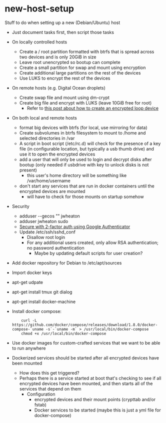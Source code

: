 # new-host-setup
Stuff to do when setting up a new (Debian/Ubuntu) host

- Just document tasks first, then script those tasks
- On locally controlled hosts
  - Create a / root partition formatted with btrfs that is spread across two devices and is only 20GiB in size
  - Leave root unencrypted so bootup can complete
  - Create a small partition for swap and mount using encryption
  - Create additional large partitions on the rest of the devices
  - Use LUKS to encrypt the rest of the devices
- On remote hosts (e.g. Digital Ocean droplets)
  - Create swap file and mount using dm-crypt
  - Create big file and encrypt with LUKS (leave 10GiB free for root)
    - Refer to [this post about how to create an encrypted loop device][1]
- On both local and remote hosts
  - format big devices with btrfs (for local, use mirroring for data)
  - Create subvolumes in btrfs filesystem to mount to /home and selected directories in /var
  - A script in boot script (/etc/rc.d) will check for the presence of a key file (in configurable location, but typically a usb thumb drive) and use it to open the encrypted devices
  - add a user that will only be used to login and decrypt disks after bootup (only needed if usbdrive with key to unlock disks is not present)
    - this user's home directory will be something like /var/home/username
  - don't start any services that are run in docker containers until the encrypted devices are mounted
    - will have to check for those mounts on startup somehow

- Security
  - adduser --gecos "" jwheaton
  - adduser jwheaton sudo
  - [Secure with 2-factor auth using Google Authenticator][2]
  - Update /etc/ssh/sshd_conf
    - Disallow root login
    - For any additional users created, only allow RSA authentication; no password authentication
      - Maybe by updating default scripts for user creation?
- Add docker repository for Debian to /etc/apt/sources
- Import docker keys
- apt-get udpate
- apt-get install tmux git dialog
- apt-get install docker-machine
- Install docker compose:

          curl -L https://github.com/docker/compose/releases/download/1.8.0/docker-compose-`uname -s`-`uname -m` > /usr/local/bin/docker-compose
          chmod +x /usr/local/bin/docker-compose

- Use docker images for custom-crafted services that we want to be able to run anywhere
- Dockerized services should be started after all encrypted devices have been mounted
  - How does this get triggered?
  - Perhaps there is a service started at boot that's checking to see if all encrypted devices have been mounted, and then starts all of the services that depend on them
    - Configuration
      - encrypted devices and their mount points (crypttab and/or fstab)
      - Docker services to be started (maybe this is just a yml file for docker-compose)

[1]: https://www.digitalocean.com/community/tutorials/how-to-use-dm-crypt-to-create-an-encrypted-volume-on-an-ubuntu-vps
[2]: http://www.howtogeek.com/121650/how-to-secure-ssh-with-google-authenticators-two-factor-authentication/
